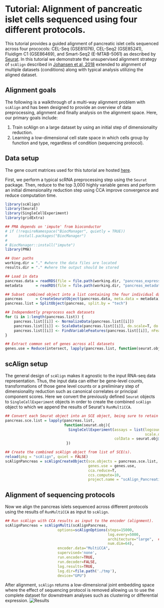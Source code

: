# Tutorial: Alignment of pancreatic islet cells sequenced using four different protocols.

This tutorial provides a guided alignment of pancreatic islet cells sequenced across four prococols: CEL-Seq (GSE81076), CEL-Seq2 (GSE85241), Fluidigm C1 (GSE86469), and Smart-Seq2 (E-MTAB-5061) as described by [Seurat](https://satijalab.org/seurat/v3.0/pancreas_integration_label_transfer.html). In this tutorial we demonstrate the unsupervised alignment strategy of `scAlign` described in [Johansen et al, 2018](https://www.biorxiv.org/content/10.1101/504944v2) extended to alignment of multiple datasets (conditions) along with typical analysis utilizing the aligned dataset.

## Alignment goals
The following is a walkthrough of a multi-way alignment problem with `scAlign` and has been designed to provide an overview of data preprocessing, alignment and finally analysis on the alignment space. Here, our primary goals include:

1. Train scAlign on a large dataset by using an initial step of dimensionality reduction.
2. Learning a low-dimensional cell state space in which cells group by function and type, regardless of condition (sequencing protocol).

## Data setup
The gene count matrices used for this tutorial are hosted [here](https://www.dropbox.com/s/1zxbn92y5du9pu0/pancreas_v3_files.tar.gz?dl=1).

First, we perform a typical scRNA preprocessing step using the `Seurat` package. Then, reduce to the top 3,000 highly variable genes and perform an initial dimensionality reduction step using CCA improve convergence and reduce computation time.

```R
library(scAlign)
library(Seurat)
library(SingleCellExperiment)
library(gridExtra)

## PMA depends on 'impute' from bioconductor
# if (!requireNamespace("BiocManager", quietly = TRUE))
#     install.packages("BiocManager")
#
# BiocManager::install("impute")
library(PMA)

## User paths
working.dir = "." #where the data files are located
results.dir = "." #where the output should be stored

## Load in data
pancreas.data = readRDS(file = file.path(working.dir, "pancreas_expression_matrix.rds"))
metadata      = readRDS(file = file.path(working.dir, "pancreas_metadata.rds"))

## Subset combined object into a list containing the four individual datasets
pancreas      = CreateSeuratObject(pancreas.data, meta.data = metadata)
pancreas.list = SplitObject(pancreas, split.by = "tech")

## Independently preprocess each datasets
for (i in 1:length(pancreas.list)) {
    pancreas.list[[i]] <- NormalizeData(pancreas.list[[i]])
    pancreas.list[[i]] <- ScaleData(pancreas.list[[i]], do.scale=T, do.center=T, display.progress=T)
    pancreas.list[[i]] <- FindVariableFeatures(pancreas.list[[i]], nFeatures = 3000)
}

## Extract common set of genes across all datasets
genes.use = Reduce(intersect, lapply(pancreas.list, function(seurat.obj) VariableFeatures(seurat.obj)))
```

## scAlign setup
The general design of `scAlign` makes it agnostic to the input RNA-seq data representation. Thus, the input data can either be
gene-level counts, transformations of those gene level counts or a preliminary step of dimensionality reduction such
as canonical correlates or principal component scores. Here we convert the previously defined
`Seurat` objects to `SingleCellExperiment` objects in order to create the combined `scAlign` object to which we append the results of Seurat's `RunMultiCCA`.

```R
## Convert each Seurat object into an SCE object, being sure to retain Seurat's metadata in SCE's colData field
pancreas.sce.list = lapply(pancreas.list,
                           function(seurat.obj){
                             SingleCellExperiment(assays = list(logcounts = seurat.obj@assays$RNA@data[genes.use,],
                                                                scale.data = seurat.obj@assays$RNA@scale.data[genes.use,]),
                                                  colData = seurat.obj@meta.data)
                            })

## Create the combined scAlign object from list of SCE(s).
reload(pkg = "scAlign", quiet = FALSE)
scAlignPancreas = scAlignCreateObject(sce.objects = pancreas.sce.list,
                                      genes.use = genes.use,
                                      cca.reduce=T,
                                      ccs.compute=10,
                                      project.name = "scAlign_Pancreatic_Islet")
```

## Alignment of sequencing protocols
Now we align the pancreas islets sequenced across different protocols using the results of `RunMultiCCA` as input to `scAlign`.

```R
## Run scAlign with CCA results as input to the encoder (alignment).
scAlignPancreas = scAlignMulti(scAlignPancreas,
                        options=scAlignOptions(steps=15000,
                                               log.every=5000,
                                               architecture="large",  ## 3 layer neural network
                                               num.dim=64),            ## Number of latent dimensions
                        encoder.data="MultiCCA",
                        supervised='none',
                        run.encoder=TRUE,
                        run.decoder=FALSE,
                        log.results=TRUE,
                        log.dir=file.path('./tmp'),
                        device="GPU")
```
After alignment, `scAlign` returns a
low-dimensional joint embedding space where the effect of sequencing protocol is removed allowing us to use the complete dataset for downstream analyses such as clustering
or differential expression.
![Results](https://github.com/quon-titative-biology/examples/blob/master/scAlign_multiway_alignment/figures/pancreas_result.png)
